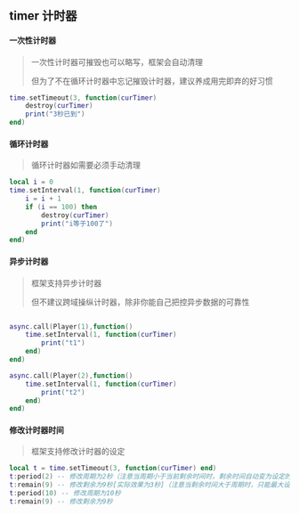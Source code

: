 ## timer 计时器

#### 一次性计时器

> 一次性计时器可摧毁也可以略写，框架会自动清理
>
> 但为了不在循环计时器中忘记摧毁计时器，建议养成用完即弃的好习惯

```lua
time.setTimeout(3, function(curTimer)
    destroy(curTimer)
    print("3秒已到")
end)
```

#### 循环计时器

> 循环计时器如需要必须手动清理

```lua
local i = 0
time.setInterval(1, function(curTimer)
    i = i + 1
    if (i == 100) then
        destroy(curTimer)
        print("i等于100了")
    end
end)
```

#### 异步计时器

> 框架支持异步计时器
>
> 但不建议跨域操纵计时器，除非你能自己把控异步数据的可靠性

```lua

async.call(Player(1),function()
    time.setInterval(1, function(curTimer)
        print("t1")
    end)
end)

async.call(Player(2),function()
    time.setInterval(1, function(curTimer)
        print("t2")
    end)
end)

```

#### 修改计时器时间

> 框架支持修改计时器的设定

```lua
local t = time.setTimeout(3, function(curTimer) end)
t:period(2) -- 修改周期为2秒（注意当周期小于当前剩余时间时，剩余时间自动变为设定的周期时间）
t:remain(9) -- 修改剩余为9秒[实际效果为3秒]（注意当剩余时间大于周期时，只能最大设定为周期时间）
t:period(10) -- 修改周期为10秒
t:remain(9) -- 修改剩余为9秒
```
